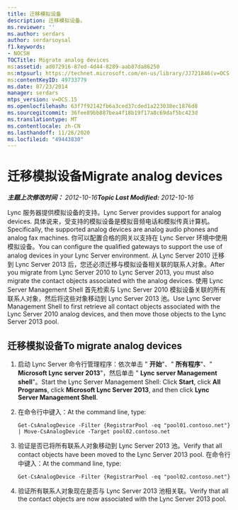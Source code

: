 ```yaml
---
title: 迁移模拟设备
description: 迁移模拟设备。
ms.reviewer: ''
ms.author: serdars
author: serdarsoysal
f1.keywords:
- NOCSH
TOCTitle: Migrate analog devices
ms:assetid: ad072916-87ed-4d44-8289-aab87da86250
ms:mtpsurl: https://technet.microsoft.com/en-us/library/JJ721846(v=OCS.15)
ms:contentKeyID: 49733779
ms.date: 07/23/2014
manager: serdars
mtps_version: v=OCS.15
ms.openlocfilehash: 63f7f92142fb6a3ced37cded1a223038ec1876d8
ms.sourcegitcommit: 36fee89bb887bea4f18b19f17a8c69daf5bc423d
ms.translationtype: MT
ms.contentlocale: zh-CN
ms.lasthandoff: 11/26/2020
ms.locfileid: "49443830"
---
```

# <a name="migrate-analog-devices"></a><span data-ttu-id="e89cf-103">迁移模拟设备</span><span class="sxs-lookup"><span data-stu-id="e89cf-103">Migrate analog devices</span></span>

<div data-xmlns="http://www.w3.org/1999/xhtml">

<div class="topic" data-xmlns="http://www.w3.org/1999/xhtml" data-msxsl="urn:schemas-microsoft-com:xslt" data-cs="https://msdn.microsoft.com/">

<div data-asp="https://msdn2.microsoft.com/asp">



</div>

<div id="mainSection">

<div id="mainBody"><span data-ttu-id="e89cf-104">

<span> </span></span><span class="sxs-lookup"><span data-stu-id="e89cf-104">

<span> </span></span></span>

<span data-ttu-id="e89cf-105">_**主题上次修改时间：** 2012-10-16_</span><span class="sxs-lookup"><span data-stu-id="e89cf-105">_**Topic Last Modified:** 2012-10-16_</span></span>

<span data-ttu-id="e89cf-106">Lync 服务器提供模拟设备的支持。</span><span class="sxs-lookup"><span data-stu-id="e89cf-106">Lync Server provides support for analog devices.</span></span> <span data-ttu-id="e89cf-107">具体说来，受支持的模拟设备是模拟音频电话和模拟传真计算机。</span><span class="sxs-lookup"><span data-stu-id="e89cf-107">Specifically, the supported analog devices are analog audio phones and analog fax machines.</span></span> <span data-ttu-id="e89cf-108">你可以配置合格的网关以支持在 Lync Server 环境中使用模拟设备。</span><span class="sxs-lookup"><span data-stu-id="e89cf-108">You can configure the qualified gateways to support the use of analog devices in your Lync Server environment.</span></span> <span data-ttu-id="e89cf-109">从 Lync Server 2010 迁移到 Lync Server 2013 后，您还必须迁移与模拟设备相关联的联系人对象。</span><span class="sxs-lookup"><span data-stu-id="e89cf-109">After you migrate from Lync Server 2010 to Lync Server 2013, you must also migrate the contact objects associated with the analog devices.</span></span> <span data-ttu-id="e89cf-110">使用 Lync Server Management Shell 首先检索与 Lync Server 2010 模拟设备关联的所有联系人对象，然后将这些对象移动到 Lync Server 2013 池。</span><span class="sxs-lookup"><span data-stu-id="e89cf-110">Use Lync Server Management Shell to first retrieve all contact objects associated with the Lync Server 2010 analog devices, and then move those objects to the Lync Server 2013 pool.</span></span>

<div>

## <a name="to-migrate-analog-devices"></a><span data-ttu-id="e89cf-111">迁移模拟设备</span><span class="sxs-lookup"><span data-stu-id="e89cf-111">To migrate analog devices</span></span>

1.  <span data-ttu-id="e89cf-112">启动 Lync Server 命令行管理程序：依次单击 " **开始**"、" **所有程序**"、" **Microsoft Lync server 2013**"，然后单击 " **Lync server Management shell**"。</span><span class="sxs-lookup"><span data-stu-id="e89cf-112">Start the Lync Server Management Shell: Click **Start**, click **All Programs**, click **Microsoft Lync Server 2013**, and then click **Lync Server Management Shell**.</span></span>

2.  <span data-ttu-id="e89cf-113">在命令行中键入：</span><span class="sxs-lookup"><span data-stu-id="e89cf-113">At the command line, type:</span></span>
    
        Get-CsAnalogDevice -Filter {RegistrarPool -eq "pool01.contoso.net"} | Move-CsAnalogDevice -Target pool02.contoso.net

3.  <span data-ttu-id="e89cf-114">验证是否已将所有联系人对象移动到 Lync Server 2013 池。</span><span class="sxs-lookup"><span data-stu-id="e89cf-114">Verify that all contact objects have been moved to the Lync Server 2013 pool.</span></span> <span data-ttu-id="e89cf-115">在命令行中键入：</span><span class="sxs-lookup"><span data-stu-id="e89cf-115">At the command line, type:</span></span>
    
        Get-CsAnalogDevice -Filter {RegistrarPool -eq "pool02.contoso.net"}

4.  <span data-ttu-id="e89cf-116">验证所有联系人对象现在是否与 Lync Server 2013 池相关联。</span><span class="sxs-lookup"><span data-stu-id="e89cf-116">Verify that all the contact objects are now associated with the Lync Server 2013 pool.</span></span>

<span data-ttu-id="e89cf-117"></div>

</div>

<span> </span>

</div>

</div>

</span><span class="sxs-lookup"><span data-stu-id="e89cf-117"></div>

</div>

<span> </span>

</div>

</div>

</span></span></div>

